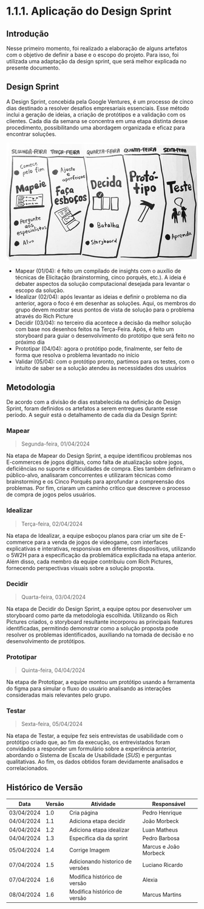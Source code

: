# 1.1.1. Aplicação do Design Sprint

## Introdução

Nesse primeiro momento, foi realizado a elaboração de alguns artefatos com o objetivo de definir a base e o escopo do projeto. Para isso, foi utilizada uma adaptação da design sprint, que será melhor explicada no presente documento.

## Design Sprint

A Design Sprint, concebida pela Google Ventures, é um processo de cinco dias destinado a resolver desafios empresariais essenciais. Esse método inclui a geração de ideias, a criação de protótipos e a validação com os clientes. Cada dia da semana se concentra em uma etapa distinta desse procedimento, possibilitando uma abordagem organizada e eficaz para encontrar soluções.

![DesignSprint](../assets/designSprint.png)

- Mapear (01/04): é feito um compilado de insights com o auxílio de técnicas de Elicitação (brainstorming, cinco porquês, etc.). A ideia é debater aspectos da solução computacional desejada para levantar o escopo da solução.
- Idealizar (02/04): após levantar as ideias e definir o problema no dia anterior, agora o foco é em desenhar as soluções. Aqui, os membros do grupo devem mostrar seus pontos de vista de solução para o problema através do Rich Picture
- Decidir (03/04): no terceiro dia acontece a decisão da melhor solução com base nos desenhos feitos na Terça-Feira. Após, é feito um storyboard para guiar o desenvolvimento do protótipo que será feito no próximo dia
- Prototipar (04/04): agora o protótipo pode, finalmente, ser feito de forma que resolva o problema levantado no início
- Validar (05/04): com o protótipo pronto, partimos para os testes, com o intuito de saber se a solução atendeu às necessidades dos usuários

## Metodologia

De acordo com a divisão de dias estabelecida na definição de Design Sprint, foram definidos os artefatos a serem entregues durante esse período. A seguir está o detalhamento de cada dia da Design Sprint:

### Mapear

> Segunda-feira, 01/04/2024

Na etapa de Mapear do Design Sprint, a equipe identificou problemas nos E-commerces de jogos digitais, como falta de atualização sobre jogos, deficiências no suporte e dificuldades de compra. Eles também definiram o público-alvo, analisaram concorrentes e utilizaram técnicas como brainstorming e os Cinco Porquês para aprofundar a compreensão dos problemas. Por fim, criaram um caminho crítico que descreve o processo de compra de jogos pelos usuários.

### Idealizar

> Terça-feira, 02/04/2024

Na etapa de Idealizar, a equipe esboçou planos para criar um site de E-commerce para a venda de jogos de videogame, com interfaces explicativas e interativas, responsivas em diferentes dispositivos, utilizando o 5W2H para a especificação da problemática explicitada na etapa anterior. Além disso, cada membro da equipe contribuiu com Rich Pictures, fornecendo perspectivas visuais sobre a solução proposta.

### Decidir

> Quarta-feira, 03/04/2024

Na etapa de Decidir do Design Sprint, a equipe optou por desenvolver um storyboard como parte da metodologia escolhida. Utilizando os Rich Pictures criados, o storyboard resultante incorporou as principais features identificadas, permitindo demonstrar como a solução proposta pode resolver os problemas identificados, auxiliando na tomada de decisão e no desenvolvimento de protótipos.

### Prototipar

> Quinta-feira, 04/04/2024

Na etapa de Prototipar, a equipe montou um protótipo usando a ferramenta do figma para simular o fluxo do usuário analisando as interações consideradas mais relevantes pelo grupo.

### Testar

> Sexta-feira, 05/04/2024

Na etapa de Testar, a equipe fez seis entrevistas de usabilidade com o protótipo criado que, ao fim da execução, os entrevistados foram convidados a responder um formulário sobre a experiência anterior, abordando o Sistema de Escala de Usabilidade (_SUS_) e perguntas qualitativas. Ao fim, os dados obtidos foram devidamente analisados e correlacionados.

## Histórico de Versão

| Data       | Versão | Atividade                        | Responsável           |
| ---------- | ------ | -------------------------------- | --------------------- |
| 03/04/2024 | 1.0    | Cria página                      | Pedro Henrique        |
| 04/04/2024 | 1.1    | Adiciona etapa decidir           | João Morbeck          |
| 04/04/2024 | 1.2    | Adiciona etapa idealizar         | Luan Matheus          |
| 04/04/2024 | 1.3    | Especifica dia da sprint         | Pedro Barbosa         |
| 05/04/2024 | 1.4    | Corrige Imagem                   | Marcus e João Morbeck |
| 07/04/2024 | 1.5    | Adicionando historico de versões | Luciano Ricardo       |
| 07/04/2024 | 1.6    | Modifica histórico de versão     | Alexia                |
| 08/04/2024 | 1.6    | Modifica histórico de versão     | Marcus Martins        |

